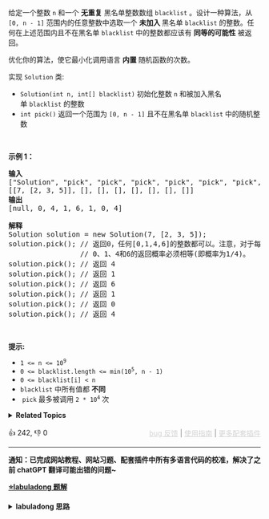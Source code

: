 <p>给定一个整数 <code>n</code> 和一个 <strong>无重复</strong> 黑名单整数数组&nbsp;<code>blacklist</code>&nbsp;。设计一种算法，从 <code>[0, n - 1]</code> 范围内的任意整数中选取一个&nbsp;<strong>未加入&nbsp;</strong>黑名单&nbsp;<code>blacklist</code>&nbsp;的整数。任何在上述范围内且不在黑名单&nbsp;<code>blacklist</code>&nbsp;中的整数都应该有 <strong>同等的可能性</strong> 被返回。</p>

<p>优化你的算法，使它最小化调用语言 <strong>内置</strong> 随机函数的次数。</p>

<p>实现&nbsp;<code>Solution</code>&nbsp;类:</p>

<ul> 
 <li><code>Solution(int n, int[] blacklist)</code>&nbsp;初始化整数 <code>n</code> 和被加入黑名单&nbsp;<code>blacklist</code>&nbsp;的整数</li> 
 <li><code>int pick()</code>&nbsp;返回一个范围为 <code>[0, n - 1]</code> 且不在黑名单&nbsp;<code>blacklist</code> 中的随机整数</li> 
</ul>

<p>&nbsp;</p>

<p><strong>示例 1：</strong></p>

<pre>
<strong>输入</strong>
["Solution", "pick", "pick", "pick", "pick", "pick", "pick", "pick"]
[[7, [2, 3, 5]], [], [], [], [], [], [], []]
<strong>输出</strong>
[null, 0, 4, 1, 6, 1, 0, 4]

<b>解释
</b>Solution solution = new Solution(7, [2, 3, 5]);
solution.pick(); // 返回0，任何[0,1,4,6]的整数都可以。注意，对于每一个pick的调用，
                 // 0、1、4和6的返回概率必须相等(即概率为1/4)。
solution.pick(); // 返回 4
solution.pick(); // 返回 1
solution.pick(); // 返回 6
solution.pick(); // 返回 1
solution.pick(); // 返回 0
solution.pick(); // 返回 4
</pre>

<p>&nbsp;</p>

<p><strong>提示:</strong></p>

<ul> 
 <li><code>1 &lt;= n &lt;= 10<sup>9</sup></code></li> 
 <li><code>0 &lt;= blacklist.length &lt;= min(10<sup>5</sup>, n - 1)</code></li> 
 <li><code>0 &lt;= blacklist[i] &lt; n</code></li> 
 <li><code>blacklist</code>&nbsp;中所有值都 <strong>不同</strong></li> 
 <li>&nbsp;<code>pick</code>&nbsp;最多被调用&nbsp;<code>2 * 10<sup>4</sup></code>&nbsp;次</li> 
</ul>

<details><summary><strong>Related Topics</strong></summary>数组 | 哈希表 | 数学 | 二分查找 | 排序 | 随机化</details><br>

<div>👍 242, 👎 0<span style='float: right;'><span style='color: gray;'><a href='https://github.com/labuladong/fucking-algorithm/issues' target='_blank' style='color: lightgray;text-decoration: underline;'>bug 反馈</a> | <a href='https://labuladong.online/algo/fname.html?fname=jb插件简介' target='_blank' style='color: lightgray;text-decoration: underline;'>使用指南</a> | <a href='https://labuladong.online/algo/' target='_blank' style='color: lightgray;text-decoration: underline;'>更多配套插件</a></span></span></div>

<div id="labuladong"><hr>

**通知：已完成网站教程、网站习题、配套插件中所有多语言代码的校准，解决了之前 chatGPT 翻译可能出错的问题~**



<p><strong><a href="https://labuladong.online/algo/data-structure/random-set/" target="_blank">⭐️labuladong 题解</a></strong></p>
<details><summary><strong>labuladong 思路</strong></summary>

<div id="labuladong_solution_zh">

## 基本思路

本题考察如下两点：

1、如果想高效地，等概率地随机获取元素，就要使用数组作为底层容器。

2、如果既要保持数组元素的紧凑性，又想从数组中间删除元素，那么可以把待删除元素换到最后，然后 `pop` 掉末尾的元素，这样时间复杂度就是 O(1) 了。当然，这样做的代价是我们需要额外的哈希表记录值到索引的映射。

**详细题解：[常数时间删除/查找数组中的任意元素](https://labuladong.online/algo/data-structure/random-set/)**

</div>

**标签：[数学](https://labuladong.online/algo/)，[数组](https://labuladong.online/algo/)，[随机算法](https://labuladong.online/algo/)**

<div id="solution">

## 解法代码



<div class="tab-panel"><div class="tab-nav">
<button data-tab-item="cpp" class="tab-nav-button btn " data-tab-group="default" onclick="switchTab(this)">cpp🤖</button>

<button data-tab-item="python" class="tab-nav-button btn " data-tab-group="default" onclick="switchTab(this)">python🤖</button>

<button data-tab-item="java" class="tab-nav-button btn active" data-tab-group="default" onclick="switchTab(this)">java🟢</button>

<button data-tab-item="go" class="tab-nav-button btn " data-tab-group="default" onclick="switchTab(this)">go🤖</button>

<button data-tab-item="javascript" class="tab-nav-button btn " data-tab-group="default" onclick="switchTab(this)">javascript🤖</button>
</div><div class="tab-content">
<div data-tab-item="cpp" class="tab-item " data-tab-group="default"><div class="highlight">

```cpp
// 注意：cpp 代码由 chatGPT🤖 根据我的 java 代码翻译。
// 本代码的正确性已通过力扣验证，但可能缺失注释。必要时请对照我的 java 代码查看。

#include <unordered_map>
#include <random>
#include <vector>

class Solution {
private:
    int sz;
    std::unordered_map<int, int> mapping;
    std::random_device rd;
    std::mt19937 gen;

public:
    Solution(int N, std::vector<int>& blacklist) : rd(), gen(rd()) {
        sz = N - blacklist.size();
        for (int b : blacklist) {
            mapping[b] = 666; // mapping the blacklisted number to a placeholder
        }

        int last = N - 1;
        for (int b : blacklist) {
            // 如果 b 已经在区间 [sz, N)
            // 可以直接忽略
            if (b >= sz) {
                continue;
            }
            while (mapping.count(last)) {
                last--; // find the last non-blacklisted number
            }
            mapping[b] = last; // mapping the blacklisted number to a valid number
            last--;
        }
    }

    int pick() {
        // 随机选取一个索引
        int index = gen() % sz;
        // 这个索引命中了黑名单，
        // 需要被映射到其他位置
        if (mapping.count(index)) {
            return mapping[index];
        }
        // 若没命中黑名单，则直接返回
        return index;
    }
};
```

</div></div>

<div data-tab-item="python" class="tab-item " data-tab-group="default"><div class="highlight">

```python
# 注意：python 代码由 chatGPT🤖 根据我的 java 代码翻译。
# 本代码的正确性已通过力扣验证，但可能缺失注释。必要时请对照我的 java 代码查看。

import random

class Solution:
    def __init__(self, N: int, blacklist: List[int]):
        self.sz = N - len(blacklist)
        self.mapping = {}
        self.rand = random.Random()

        for b in blacklist:
            self.mapping[b] = 666

        last = N - 1
        for b in blacklist:
            # 如果 b 已经在区间 [sz, N)
            # 可以直接忽略
            if b >= self.sz:
                continue
            while last in self.mapping:
                last -= 1
            self.mapping[b] = last
            last -= 1

    def pick(self) -> int:
        # 随机选取一个索引
        index = self.rand.randint(0, self.sz - 1)
        # 这个索引命中了黑名单，
        # 需要被映射到其他位置
        if index in self.mapping:
            return self.mapping[index]
        # 若没命中黑名单，则直接返回
        return index
```

</div></div>

<div data-tab-item="java" class="tab-item active" data-tab-group="default"><div class="highlight">

```java
class Solution {
    private int sz;
    private Map<Integer, Integer> mapping;
    private Random rand;

    public Solution(int N, int[] blacklist) {
        sz = N - blacklist.length;
        mapping = new HashMap<>();
        rand = new Random();

        for (int b : blacklist) {
            mapping.put(b, 666);
        }

        int last = N - 1;
        for (int b : blacklist) {
            // 如果 b 已经在区间 [sz, N)
            // 可以直接忽略
            if (b >= sz) {
                continue;
            }
            while (mapping.containsKey(last)) {
                last--;
            }
            mapping.put(b, last);
            last--;
        }
    }

    public int pick() {
        // 随机选取一个索引
        int index = rand.nextInt(sz);
        // 这个索引命中了黑名单，
        // 需要被映射到其他位置
        if (mapping.containsKey(index)) {
            return mapping.get(index);
        }
        // 若没命中黑名单，则直接返回
        return index;
    }
}
```

</div></div>

<div data-tab-item="go" class="tab-item " data-tab-group="default"><div class="highlight">

```go
// 注意：go 代码由 chatGPT🤖 根据我的 java 代码翻译。
// 本代码的正确性已通过力扣验证，但可能缺失注释。必要时请对照我的 java 代码查看。

type Solution struct {
    Sz     int
    Mapping map[int]int
    Rand   *rand.Rand
}

func Constructor(N int, blacklist []int) Solution {
    sz := N - len(blacklist)
    mapping := make(map[int]int)
    for _, b := range blacklist {
        mapping[b] = 666
    }

    last := N - 1
    for _, b := range blacklist {
        // 如果 b 已经在区间 [sz, N)
        // 可以直接忽略
        if b >= sz {
            continue
        }
        for mapping[last] != 0 {
            last--
        }
        mapping[b] = last
        last--
    }

    return Solution{
        Sz:     sz,
        Mapping: mapping,
        Rand:   rand.New(rand.NewSource(time.Now().UnixNano())),
    }
}

func (this *Solution) Pick() int {
    // 随机选取一个索引
    index := this.Rand.Intn(this.Sz)
    // 这个索引命中了黑名单，
    // 需要被映射到其他位置
    if _, ok := this.Mapping[index]; ok {
        return this.Mapping[index]
    }
    // 若没命中黑名单，则直接返回
    return index
}
```

</div></div>

<div data-tab-item="javascript" class="tab-item " data-tab-group="default"><div class="highlight">

```javascript
// 注意：javascript 代码由 chatGPT🤖 根据我的 java 代码翻译。
// 本代码的正确性已通过力扣验证，但可能缺失注释。必要时请对照我的 java 代码查看。

var Solution = function(N, blacklist) {
    this.sz = N - blacklist.length;
    this.mapping = new Map();
    this.rand = Math.random;

    for (let b of blacklist) {
        this.mapping.set(b, 666);
    }

    let last = N - 1;
    for (let b of blacklist) {
        // 如果 b 已经在区间 [sz, N)
        // 可以直接忽略
        if (b >= this.sz) {
            continue;
        }
        while (this.mapping.has(last)) {
            last--;
        }
        this.mapping.set(b, last);
        last--;
    }
};

Solution.prototype.pick = function() {
    // 随机选取一个索引
    let index = Math.floor(this.rand() * this.sz);
    // 这个索引命中了黑名单，
    // 需要被映射到其他位置
    if (this.mapping.has(index)) {
        return this.mapping.get(index);
    }
    // 若没命中黑名单，则直接返回
    return index;
};
```

</div></div>
</div></div>

**类似题目**：
  - [380. O(1) 时间插入、删除和获取随机元素 🟠](/problems/insert-delete-getrandom-o1)
  - [剑指 Offer II 030. 插入、删除和随机访问都是 O(1) 的容器 🟠](/problems/FortPu)

</div>

</details>
</div>

